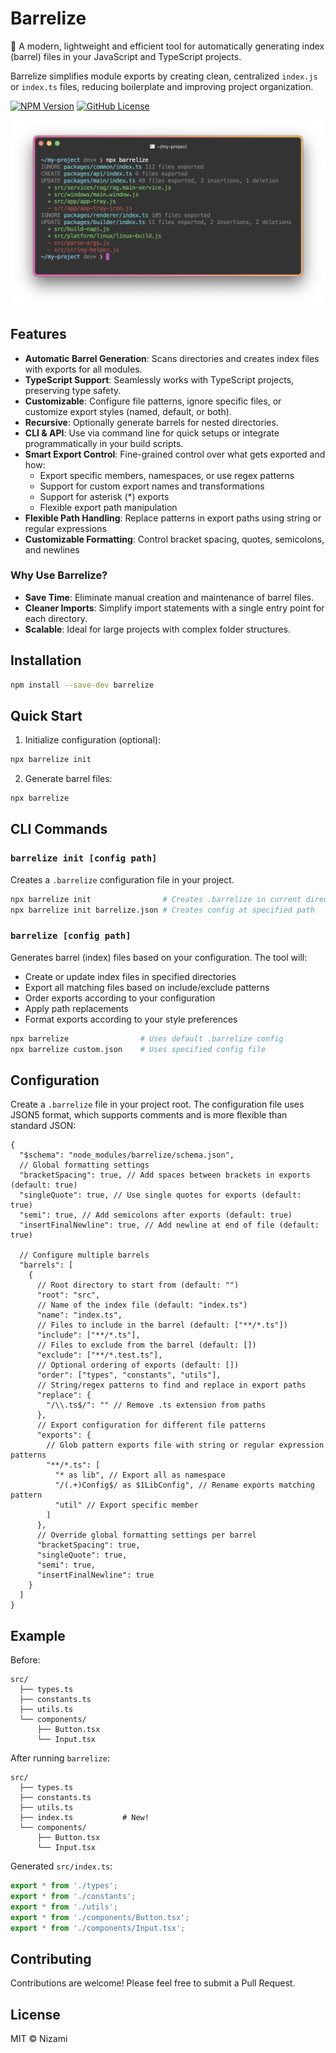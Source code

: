 # Barrelize

🚀 A modern, lightweight and efficient tool for automatically generating index (barrel) files in your JavaScript and TypeScript projects.

Barrelize simplifies module exports by creating clean, centralized `index.js` or `index.ts` files, reducing boilerplate and improving project organization.

[![NPM Version](https://img.shields.io/npm/v/barrelize)](https://www.npmjs.com/package/barrelize)
[![GitHub License](https://img.shields.io/github/license/nizami/barrelize)](https://opensource.org/licenses/MIT)

![Barrelize in action](preview.png)

## Features

- **Automatic Barrel Generation**: Scans directories and creates index files with exports for all modules.
- **TypeScript Support**: Seamlessly works with TypeScript projects, preserving type safety.
- **Customizable**: Configure file patterns, ignore specific files, or customize export styles (named, default, or both).
- **Recursive**: Optionally generate barrels for nested directories.
- **CLI & API**: Use via command line for quick setups or integrate programmatically in your build scripts.
- **Smart Export Control**: Fine-grained control over what gets exported and how:
  - Export specific members, namespaces, or use regex patterns
  - Support for custom export names and transformations
  - Support for asterisk (\*) exports
  - Flexible export path manipulation
- **Flexible Path Handling**: Replace patterns in export paths using string or regular expressions
- **Customizable Formatting**: Control bracket spacing, quotes, semicolons, and newlines

### Why Use Barrelize?

- **Save Time**: Eliminate manual creation and maintenance of barrel files.
- **Cleaner Imports**: Simplify import statements with a single entry point for each directory.
- **Scalable**: Ideal for large projects with complex folder structures.

## Installation

```bash
npm install --save-dev barrelize
```

## Quick Start

1. Initialize configuration (optional):

```bash
npx barrelize init
```

2. Generate barrel files:

```bash
npx barrelize
```

## CLI Commands

### `barrelize init [config path]`

Creates a `.barrelize` configuration file in your project.

```bash
npx barrelize init                # Creates .barrelize in current directory
npx barrelize init barrelize.json # Creates config at specified path
```

### `barrelize [config path]`

Generates barrel (index) files based on your configuration. The tool will:

- Create or update index files in specified directories
- Export all matching files based on include/exclude patterns
- Order exports according to your configuration
- Apply path replacements
- Format exports according to your style preferences

```bash
npx barrelize                # Uses default .barrelize config
npx barrelize custom.json    # Uses specified config file
```

## Configuration

Create a `.barrelize` file in your project root. The configuration file uses JSON5 format, which supports comments and is more flexible than standard JSON:

```jsonc
{
  "$schema": "node_modules/barrelize/schema.json",
  // Global formatting settings
  "bracketSpacing": true, // Add spaces between brackets in exports (default: true)
  "singleQuote": true, // Use single quotes for exports (default: true)
  "semi": true, // Add semicolons after exports (default: true)
  "insertFinalNewline": true, // Add newline at end of file (default: true)

  // Configure multiple barrels
  "barrels": [
    {
      // Root directory to start from (default: "")
      "root": "src",
      // Name of the index file (default: "index.ts")
      "name": "index.ts",
      // Files to include in the barrel (default: ["**/*.ts"])
      "include": ["**/*.ts"],
      // Files to exclude from the barrel (default: [])
      "exclude": ["**/*.test.ts"],
      // Optional ordering of exports (default: [])
      "order": ["types", "constants", "utils"],
      // String/regex patterns to find and replace in export paths
      "replace": {
        "/\\.ts$/": "" // Remove .ts extension from paths
      },
      // Export configuration for different file patterns
      "exports": {
        // Glob pattern exports file with string or regular expression patterns
        "**/*.ts": [
          "* as lib", // Export all as namespace
          "/(.+)Config$/ as $1LibConfig", // Rename exports matching pattern
          "util" // Export specific member
        ]
      },
      // Override global formatting settings per barrel
      "bracketSpacing": true,
      "singleQuote": true,
      "semi": true,
      "insertFinalNewline": true
    }
  ]
}
```

## Example

Before:

```
src/
  ├── types.ts
  ├── constants.ts
  ├── utils.ts
  └── components/
      ├── Button.tsx
      └── Input.tsx
```

After running `barrelize`:

```
src/
  ├── types.ts
  ├── constants.ts
  ├── utils.ts
  ├── index.ts           # New!
  └── components/
      ├── Button.tsx
      └── Input.tsx
```

Generated `src/index.ts`:

```typescript
export * from './types';
export * from './constants';
export * from './utils';
export * from './components/Button.tsx';
export * from './components/Input.tsx';
```

## Contributing

Contributions are welcome! Please feel free to submit a Pull Request.

## License

MIT © Nizami
